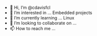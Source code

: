 - 👋 Hi, I’m @cdavisfcl
- 👀 I’m interested in ... Embedded projects
- 🌱 I’m currently learning ... Linux
- 💞️ I’m looking to collaborate on ...
- 📫 How to reach me ...

<!---
cdavisfcl/cdavisfcl is a ✨ special ✨ repository because its `README.md` (this file) appears on your GitHub profile.
You can click the Preview link to take a look at your changes.
--->
